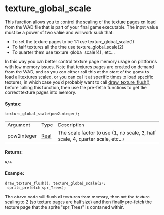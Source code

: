 # texture_global_scale

This function allows you to control the scaling of the texture pages on
load from the WAD file that is part of your final game executable. The
input value must be a power of two value and will work such that:

-   To set the texture pages to be 1:1 use texture_global_scale(1)
-   To half textures all the time use texture_global_scale(2)
-   To quarter them use texture_global_scale(4) , etc...

In this way you can better control texture page memory usage on
platforms with low memory issues. Note that textures pages are created
on demand from the WAD, and so you can either call this at the start of
the game to load all textures scaled, or you can call it at specific
times to load specific textures, in which case you'd probably want to
call [ draw_texture_flush() ](draw_texture_flush) before calling
this function, then use the pre-fetch functions to get the correct
texture pages into memory.

#### Syntax:

``` gml
texture_global_scale(pow2integer);
```

|             |                                                                         |                                                                                |
|-------------|-------------------------------------------------------------------------|--------------------------------------------------------------------------------|
| Argument    | Type                                                                    | Description                                                                    |
| pow2integer |  [Real](../../../../../GameMaker_Language/GML_Overview/Data_Types)  | The scale factor to use (1, no scale, 2, half scale, 4, quarter scale, etc...) |

#### Returns:

``` gml
N/A
```

#### Example:

``` gml
draw_texture_flush(); texture_global_scale(2);
 sprite_prefetch(spr_Trees);
```

The above code will flush all textures from memory, then set the texture
scaling to 2 (so texture pages are half size) and then finally pre-fetch
the texture page that the sprite "spr_Trees" is contained within.
